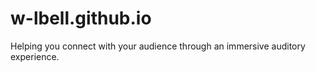 # w-lbell.github.io
Helping you connect with your audience through an immersive auditory experience.
